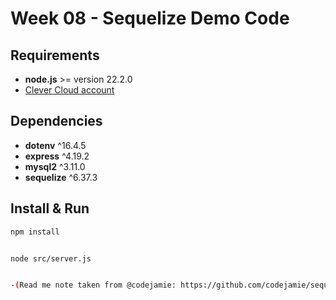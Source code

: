 # Week 08 - Sequelize Demo Code

## Requirements
- **node.js** >= version 22.2.0
- [Clever Cloud account](https://www.clever-cloud.com)

## Dependencies
- **dotenv** ^16.4.5
- **express** ^4.19.2
- **mysql2** ^3.11.0
- **sequelize** ^6.37.3

## Install & Run

```bash
npm install


node src/server.js


-(Read me note taken from @codejamie: https://github.com/codejamie/sequelize?tab=readme-ov-file#week-08---sequelize-demo-code )
